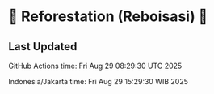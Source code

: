 
# 🌳 Reforestation (Reboisasi) 🌲

## Last Updated

GitHub Actions time: Fri Aug 29 08:29:30 UTC 2025

Indonesia/Jakarta time: Fri Aug 29 15:29:30 WIB 2025
